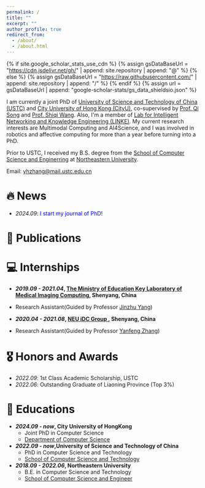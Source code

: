 ```yaml
---
permalink: /
title: ""
excerpt: ""
author_profile: true
redirect_from: 
  - /about/
  - /about.html
---
```


{% if site.google_scholar_stats_use_cdn %}
{% assign gsDataBaseUrl = "https://cdn.jsdelivr.net/gh/" | append: site.repository | append: "@" %}
{% else %}
{% assign gsDataBaseUrl = "https://raw.githubusercontent.com/" | append: site.repository | append: "/" %}
{% endif %}
{% assign url = gsDataBaseUrl | append: "google-scholar-stats/gs_data_shieldsio.json" %}

<span class='anchor' id='about-me'></span>

I am currently a joint PhD of [University of Science and Technology of China (USTC)](https://www.ustc.edu.cn) and [City University of Hong Kong (CityU)](https://www.cityu.edu.hk), co-supervised by [Prof. Qi Song](https://songqi1990.github.io/) and [Prof. Shiqi Wang](https://www.cs.cityu.edu.hk/~shiqwang/). Also, I'm a member of [Lab for Intelligent Networking and Knowledge Engineering (LINKE)](https://linke.ustc.edu.cn/main.htm). My current research interests are Multimodal Computing and AI4Science, and I was involved in robotics and affective computing for more than a year before turning into a PhD.

Prior to USTC, I received my B.S. degree from the [School of Computer Science and Enginerring](http://www.cse.neu.edu.cn/) at [Northeastern University](http://www.neu.edu.cn/).

Email: yhzhang@mail.ustc.edu.cn 
<!-- Github: https://github.com/Octopus-Detective/-->


# 🔥 News
- *2024.09*: <font color=Blue>I start my journal of PhD!</font>

# 📝 Publications

# 💻 Internships
* __*2019.09 - 2021.04*, [The Ministry of Education Key Laboratory of Medical Imaging Computing](http://kyy.neu.edu.cn/2020/0410/c7035a167742/page.htm), Shenyang, China__
- Research Assistant(Guided by Professor [Jinzhu Yang](http://www.cse.neu.edu.cn/2019/0312/c6641a157518/page.htm))
* __*2020.04 - 2021.08*, [NEU iDC Group ](https://idc-neu.github.io/), Shenyang, China__
- Research Assistant(Guided by Professor [Yanfeng Zhang](http://faculty.neu.edu.cn/zhangyf/))

# 🎖 Honors and Awards
* *2022.09*: 1st Class Academic Scholarship, USTC
* *2022.06*: Outstanding Graduate of Liaoning Province (Top 3%)

# 📖 Educations
* __*2024.09 - now*, City University of HongKong__
  - Joint PhD in Computer Science
  - [Department of Computer Science](https://www.cs.cityu.edu.hk/) 
* __*2022.09 - now*,University of Science and Technology of China__
  - PhD in Computer Science and Technology
  - [School of Computer Science and Technology](https://www.cs.ustc.edu.cn)
* __*2018.09 - 2022.06*, Northeastern University__
  - B.E. in Computer Science and Technology
  - [School of Computer Science and Engineer](http://www.cse.neu.edu.cn/)


